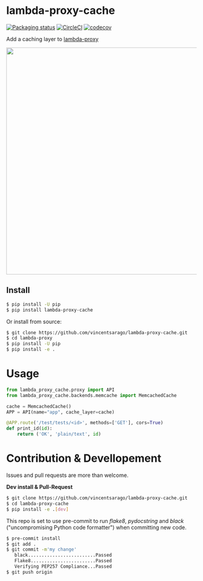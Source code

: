 # lambda-proxy-cache

[![Packaging status](https://badge.fury.io/py/lambda-proxy-cache.svg)](https://badge.fury.io/py/lambda-proxy-cache)
[![CircleCI](https://circleci.com/gh/vincentsarago/lambda-proxy-cache.svg?style=svg)](https://circleci.com/gh/vincentsarago/lambda-proxy-cache)
[![codecov](https://codecov.io/gh/vincentsarago/lambda-proxy-cache/branch/master/graph/badge.svg)](https://codecov.io/gh/vincentsarago/lambda-proxy-cache)

Add a caching layer to [lambda-proxy](https://github.com/vincentsarago/lambda-proxy)

<img width="600" src="https://user-images.githubusercontent.com/10407788/60379162-e50a2880-99fb-11e9-8855-d42ec9b16fbf.png">

## Install

```bash
$ pip install -U pip
$ pip install lambda-proxy-cache
```

Or install from source:

```bash
$ git clone https://github.com/vincentsarago/lambda-proxy-cache.git
$ cd lambda-proxy
$ pip install -U pip
$ pip install -e .
```

# Usage

```python
from lambda_proxy_cache.proxy import API
from lambda_proxy_cache.backends.memcache import MemcachedCache

cache = MemcachedCache()
APP = API(name="app", cache_layer=cache)

@APP.route('/test/tests/<id>', methods=['GET'], cors=True)
def print_id(id):
    return ('OK', 'plain/text', id)
```

# Contribution & Devellopement

Issues and pull requests are more than welcome.

**Dev install & Pull-Request**

```bash
$ git clone https://github.com/vincentsarago/lambda-proxy-cache.git
$ cd lambda-proxy-cache
$ pip install -e .[dev]
```

This repo is set to use pre-commit to run *flake8*, *pydocstring* and *black* ("uncompromising Python code formatter") when committing new code.

```bash
$ pre-commit install
$ git add .
$ git commit -m'my change'
   black.........................Passed
   Flake8........................Passed
   Verifying PEP257 Compliance...Passed
$ git push origin
```
